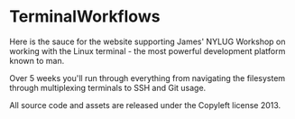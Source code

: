 TerminalWorkflows
=================

Here is the sauce for the website supporting James' NYLUG Workshop on working with the Linux terminal - the most powerful development platform known to man.

Over 5 weeks you'll run through everything from navigating the filesystem through multiplexing terminals to SSH and Git usage.

All source code and assets are released under the Copyleft license 2013.
